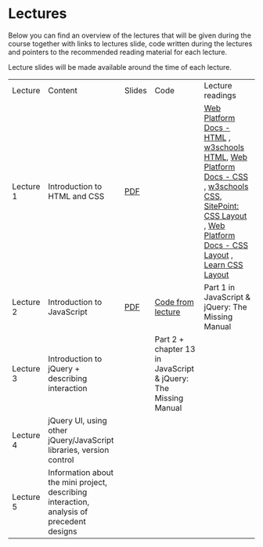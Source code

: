 # Lectures

Below you can find an overview of the lectures that will be given during the course together with links to lectures slide, code written during the lectures and pointers to the recommended reading material for each lecture.

Lecture slides will be made available around the time of each lecture.

<table class="special">
    <tr>
        <td>Lecture</td>
        <td>Content</td>
        <td>Slides</td>
        <td>Code</td>
        <td>Lecture readings</td>
    </tr>
    <tr>
        <td>Lecture 1</td>
        <td>Introduction to HTML and CSS</td>
        <td><a href="lectures/intprog1-ht2013-4up.pdf">PDF</a></td>
        <td></td>
        <td><a href="http://docs.webplatform.org/wiki/html">Web Platform Docs - HTML</a> , <a href="http://www.w3schools.com/html/default.asp">w3schools HTML</a>, <a href="http://docs.webplatform.org/wiki/css">Web Platform Docs - CSS</a> , <a href="http://www.w3schools.com/css/default.asp">w3schools CSS</a>, <a href="http://reference.sitepoint.com/css/csslayout">SitePoint: CSS Layout</a> , <a href="http://docs.webplatform.org/wiki/css/tutorials#CSS_layout">Web Platform Docs - CSS Layout</a> , <a href="http://learnlayout.com/toc.html">Learn CSS Layout</a></td>
    </tr>
    <tr>
        <td>Lecture 2</td>
        <td>Introduction to JavaScript</td>
        <td><a href="lectures/intprog1-ht2013-4up.pdf">PDF</a></td>
        <td><a href="demo/lecture2/">Code from lecture</a></td>
        <td>Part 1 in JavaScript &amp; jQuery: The Missing Manual</td>
    </tr>
    <tr>
        <td>Lecture 3</td>
        <td>Introduction to jQuery + describing interaction</td>
        <td></td>
        <td>Part 2 + chapter 13 in JavaScript &amp; jQuery: The Missing Manual</td>
        <td></td>
    </tr>
    <tr>
        <td>Lecture 4</td>
        <td>jQuery UI, using other jQuery/JavaScript libraries, version control</td>
        <td></td>
        <td></td>
        <td></td>
    </tr>
    <tr>
        <td>Lecture 5</td>
        <td>Information about the mini project, describing interaction, analysis of precedent designs</td>
        <td></td>
        <td></td>
        <td></td>
    </tr>
</table>